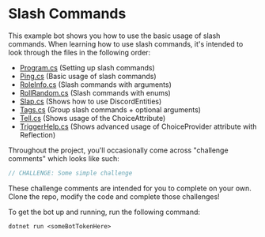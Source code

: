 # Slash Commands

This example bot shows you how to use the basic usage of slash commands. When learning how to use slash commands, it's intended to look through the files in the following order:
- [Program.cs](./src/Program.cs) (Setting up slash commands)
- [Ping.cs](./src/Commands/Ping.cs) (Basic usage of slash commands)
- [RoleInfo.cs](./src/Commands/RoleInfo.cs) (Slash commands with arguments)
- [RollRandom.cs](./src/Commands/RollRandom.cs) (Slash commands with enums)
- [Slap.cs](./src/Commands/Slap.cs) (Shows how to use DiscordEntities)
- [Tags.cs](./src/Commands/Tags.cs) (Group slash commands + optional arguments)
- [Tell.cs](./src/Commands/Tell.cs) (Shows usage of the ChoiceAttribute)
- [TriggerHelp.cs](./src/Commands/TriggerHelp.cs) (Shows advanced usage of ChoiceProvider attribute with Reflection)

Throughout the project, you'll occasionally come across "challenge comments" which looks like such:

```cs
// CHALLENGE: Some simple challenge
```

These challenge comments are intended for you to complete on your own. Clone the repo, modify the code and complete those challenges!

To get the bot up and running, run the following command:

```
dotnet run <someBotTokenHere>
```
